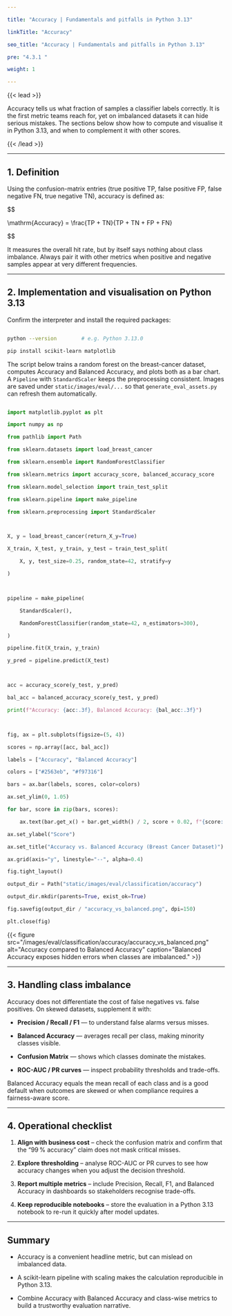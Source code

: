 ```yaml
---

title: "Accuracy | Fundamentals and pitfalls in Python 3.13"

linkTitle: "Accuracy"

seo_title: "Accuracy | Fundamentals and pitfalls in Python 3.13"

pre: "4.3.1 "

weight: 1

---
```




{{< lead >}}

Accuracy tells us what fraction of samples a classifier labels correctly. It is the first metric teams reach for, yet on imbalanced datasets it can hide serious mistakes. The sections below show how to compute and visualise it in Python 3.13, and when to complement it with other scores.

{{< /lead >}}



---



## 1. Definition



Using the confusion-matrix entries (true positive TP, false positive FP, false negative FN, true negative TN), accuracy is defined as:



$$

\mathrm{Accuracy} = \frac{TP + TN}{TP + TN + FP + FN}

$$



It measures the overall hit rate, but by itself says nothing about class imbalance. Always pair it with other metrics when positive and negative samples appear at very different frequencies.



---



## 2. Implementation and visualisation on Python 3.13



Confirm the interpreter and install the required packages:



```bash

python --version        # e.g. Python 3.13.0

pip install scikit-learn matplotlib

```



The script below trains a random forest on the breast-cancer dataset, computes Accuracy and Balanced Accuracy, and plots both as a bar chart. A `Pipeline` with `StandardScaler` keeps the preprocessing consistent. Images are saved under `static/images/eval/...` so that `generate_eval_assets.py` can refresh them automatically.



```python

import matplotlib.pyplot as plt

import numpy as np

from pathlib import Path

from sklearn.datasets import load_breast_cancer

from sklearn.ensemble import RandomForestClassifier

from sklearn.metrics import accuracy_score, balanced_accuracy_score

from sklearn.model_selection import train_test_split

from sklearn.pipeline import make_pipeline

from sklearn.preprocessing import StandardScaler



X, y = load_breast_cancer(return_X_y=True)

X_train, X_test, y_train, y_test = train_test_split(

    X, y, test_size=0.25, random_state=42, stratify=y

)



pipeline = make_pipeline(

    StandardScaler(),

    RandomForestClassifier(random_state=42, n_estimators=300),

)

pipeline.fit(X_train, y_train)

y_pred = pipeline.predict(X_test)



acc = accuracy_score(y_test, y_pred)

bal_acc = balanced_accuracy_score(y_test, y_pred)

print(f"Accuracy: {acc:.3f}, Balanced Accuracy: {bal_acc:.3f}")



fig, ax = plt.subplots(figsize=(5, 4))

scores = np.array([acc, bal_acc])

labels = ["Accuracy", "Balanced Accuracy"]

colors = ["#2563eb", "#f97316"]

bars = ax.bar(labels, scores, color=colors)

ax.set_ylim(0, 1.05)

for bar, score in zip(bars, scores):

    ax.text(bar.get_x() + bar.get_width() / 2, score + 0.02, f"{score:.3f}", ha="center", va="bottom")

ax.set_ylabel("Score")

ax.set_title("Accuracy vs. Balanced Accuracy (Breast Cancer Dataset)")

ax.grid(axis="y", linestyle="--", alpha=0.4)

fig.tight_layout()

output_dir = Path("static/images/eval/classification/accuracy")

output_dir.mkdir(parents=True, exist_ok=True)

fig.savefig(output_dir / "accuracy_vs_balanced.png", dpi=150)

plt.close(fig)

```



{{< figure src="/images/eval/classification/accuracy/accuracy_vs_balanced.png" alt="Accuracy compared to Balanced Accuracy" caption="Balanced Accuracy exposes hidden errors when classes are imbalanced." >}}



---



## 3. Handling class imbalance



Accuracy does not differentiate the cost of false negatives vs. false positives. On skewed datasets, supplement it with:



- **Precision / Recall / F1** — to understand false alarms versus misses.

- **Balanced Accuracy** — averages recall per class, making minority classes visible.

- **Confusion Matrix** — shows which classes dominate the mistakes.

- **ROC-AUC / PR curves** — inspect probability thresholds and trade-offs.



Balanced Accuracy equals the mean recall of each class and is a good default when outcomes are skewed or when compliance requires a fairness-aware score.



---



## 4. Operational checklist



1. **Align with business cost** – check the confusion matrix and confirm that the “99 % accuracy” claim does not mask critical misses.

2. **Explore thresholding** – analyse ROC-AUC or PR curves to see how accuracy changes when you adjust the decision threshold.

3. **Report multiple metrics** – include Precision, Recall, F1, and Balanced Accuracy in dashboards so stakeholders recognise trade-offs.

4. **Keep reproducible notebooks** – store the evaluation in a Python 3.13 notebook to re-run it quickly after model updates.



---



## Summary



- Accuracy is a convenient headline metric, but can mislead on imbalanced data.

- A scikit-learn pipeline with scaling makes the calculation reproducible in Python 3.13.

- Combine Accuracy with Balanced Accuracy and class-wise metrics to build a trustworthy evaluation narrative.


